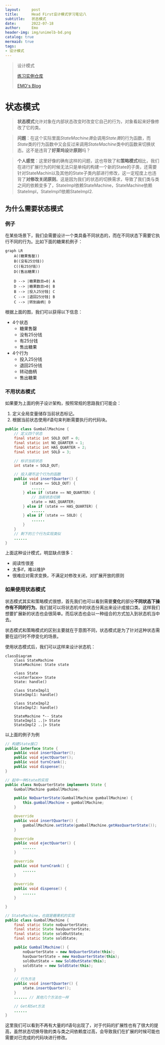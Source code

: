 ```yaml
---
layout:     post
title:      Head First设计模式学习笔记八
subtitle:   状态模式
date:       2022-07-18
author:     Emo
header-img: img/unimelb-bd.png
catalog: true
mermaid: true
tags:
- 设计模式
---
```


> 设计模式
> 
> [练习实例仓库](https://github.com/EMOSAMA/DesignPatternTry)
> 
> [EMO's Blog](https://emosama.github.io/)
> 

# 状态模式
> **状态模式**允许对象在内部状态改变时改变它自己的行为，对象看起来好像修改了它的类。

> **问题**：在这个实际里面*StateMachine类*会调用*State类*的行为函数，而*State*类的行为函数中又会反过来调用*StateMachine*类中的函数来切换状态。这不是违背了**好莱坞设计原则**吗？

> **个人感觉**：这里好像的确有这样的问题，这也导致了和**策略模式**相比，我们在进行扩展行为的时候无法只是单纯的构建一个新的State的子类，还需要针对StateMachin以及其他的State子类内部进行修改，这一定程度上也违背了**对修改关闭原则**。这是因为我们的状态的切换需求，导致了我们类与类之间的依赖变多了，StateImpl依赖StateMachine，StateMachine依赖StateImpl，StateImpl1依赖StateImpl2.

## 为什么需要状态模式
### 例子
在某些场景下，我们会需要设计一个类具备不同状态的，而在不同状态下需要它执行不同的行为。比如下面的糖果机例子：

```mermaid
graph LR
    A((糖果售罄))
    B((没有25分钱))
    C((有25分钱))
    D((售出糖果))

    D --> |糖果数目=0| A
    D --> |糖果数目>0| B
    B --> |投入25分钱| C
    C --> |退回25分钱| B
    C --> |转到曲柄| D
```

根据上面的图，我们可以获得以下信息：
- 4个状态<br>
    - 糖果售罄
    - 没有25分钱
    - 有25分钱
    - 售出糖果 
- 4个行为<br>
    - 投入25分钱
    - 退回25分钱
    - 转动曲柄
    - 售出糖果

### 不用状态模式
如果要为上面的例子设计架构，按照常规的思路我们可能会：
1. 定义全局变量储存当前状态标记。
2. 根据当前状态使用if语句来判断需要执行的代码块。
```java
public class GumballMachine {
    // 定义四个状态
    final static int SOLD_OUT = 0;
    final static int NO_QUARTER = 1;
    final static int HAS_QUARTER = 2;
    final static int SOLD = 3;

    // 标识当前状态
    int state = SOLD_OUT;

    // 投入硬币这个行为的函数
    public void insertQuarter() {
        if (state == SOLD_OUT) {
            ......
        } else if (state == NO_QUARTER) {
            // 当前状态切换
            state = HAS_QUARTER;
        } else if (state == HAS_QUARTER) {
            ......
        } else if (state == SOLD) {
            ......
        }
    }
    // 剩下的三个行为实现类似
    ......
}
```
上面这种设计模式，明显缺点很多：
- 阅读性很差
- 太多if，难以维护
- 很难应对需求变换，不满足对修改关闭，对扩展开放的原则 

### 如果使用状态模式
状态模式其实和策略模式很想，首先我们也可以看到需要**变化**的部分**不同状态下操作有不同的行为**。我们就可以将状态机中的状态分离出来设计成接口类。这样我们想要扩展新的状态也会很简单。而后状态也会以一种组合的方式加入到状态机当中去。

状态模式和策略模式的区别主要就在于意图不同，状态模式是为了针对这种状态需要在运行时不停变化的场景。

使用状态模式后，我们可以这样来设计状态机：

```mermaid
classDiagram
    class StateMachine
    StateMachine: State state

    class State
    <<interface>> State
    State: handle()

    class StateImpl1
    StateImpl1: handle()

    class StateImpl2
    StateImpl2: handle()

    StateMachine *-- State
    StateImpl1 ..|> State
    StateImpl2 ..|> State
```

以上面的例子为例
```java
// 构建State接口
public interface State {
    public void insertQuarter();
    public void ejectQuarter();
    public void turnCrank();
    public void dispense();
}

// 起中一种State的实现
public class NoQuarterState implements State {
    GumballMachine gumballMachine;

    public NoQuarterState(GumballMachine gumballMachine) {
        this.gumballMachine = gumballMachine;
    }

    @override
    public void insertQuarter() {
        gumballMachine.setState(gumballMachine.getHasQuarterState());
    }

    @override
    public void ejectQuarter() {
        ......
    }

    @override
    public void turnCrank() {
        ......
    }
    
    @override
    public void dispense() {
        ......
    }

}

// StateMachine，也就是糖果机的实现
public class GumballMachine {
    final static State noQuarterState;
    final static State hasQuarterState;
    final static State soldOutState;
    final static State soldState;

    public GumballMachine() {
        noQuarterState = new NoQuarterState(this);
        hasQuarterState = new HasQuarterState(this);
        soldOutState = new SoldOutState(this);
        soldState = new SoldState(this);
    }

    // 行为方法
    public void insertQuarter() {
        state.insertQuarter();
    }
    ...... // 其他几个方法也一样

    // Get和Set方法
    ......
}
```
这里我们可以看到不再有大量的if语句出现了，对于代码的扩展性也有了很大的提高，虽然状态切换导致的类与类之间依赖度过高，会导致我们在扩展的时候可能也需要对已完成的代码块进行修改。
